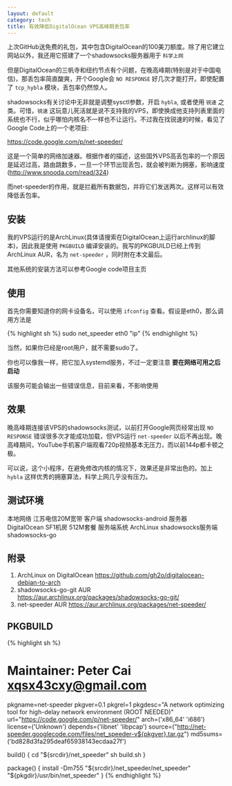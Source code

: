 ```yaml
---
layout: default
category: tech
title: 有效降低DigitalOcean VPS高峰期丢包率
---
```

上次GitHub送免费的礼包，其中包含DigitalOcean的100美刀额度。除了用它建立网站以外，我还用它搭建了一个shadowsocks服务器用于  `科学上网`

但是DigitalOcean的三帆寺和纽约节点有个问题，在晚高峰期(特别是对于中国电信)，那丢包率简直酸爽，开个Google会 `NO RESPONSE` 好几次才能打开。即使配置了 `tcp_hybla` 模块，丢包率仍然惊人。

<!--more-->

shadowsocks有关讨论中无非就是调整sysctl参数，开启 `hybla`, 或者使用 `锐速` 之类。可惜，`锐速` 这玩意儿死活就是说不支持我的VPS，即使换成他支持列表里面的系统也不行，似乎哪怕内核名不一样也不让运行。不过我在找锐速的时候，看见了Google Code上的一个老项目:

<https://code.google.com/p/net-speeder/>

这是一个简单的网络加速器。根据作者的描述，这些国外VPS高丢包率的一个原因是延迟过高，路由跳数多，一旦一个环节出现丢包，就会被判断为拥塞，影响速度(<http://www.snooda.com/read/324>)

而net-speeder的作用，就是拦截所有数据包，并将它们发送两次。这样可以有效降低丢包率。

## 安装

我的VPS运行的是ArchLinux(具体请搜索在DigitalOcean上运行archlinux的脚本)，因此我是使用 `PKGBUILD` 编译安装的。我写的PKGBUILD已经上传到ArchLinux AUR，名为 `net-speeder` ，同时附在本文最后。

其他系统的安装方法可以参考Google code项目主页

## 使用

首先你需要知道你的网卡设备名，可以使用 `ifconfig` 查看。假设是eth0，那么调用方法是

{% highlight sh %}
sudo net_speeder eth0 "ip"
{% endhighlight %}

当然，如果你已经是root用户，就不需要sudo了。

你也可以像我一样，把它加入systemd服务，不过一定要注意 __要在网络可用之后启动__

该服务可能会输出一些错误信息，目前来看，不影响使用

## 效果

晚高峰期连接该VPS的shadowsocks测试，以前打开Google网页经常出现 `NO RESPONSE` 错误很多次才能成功加载，但VPS运行 `net-speeder` 以后不再出现。晚高峰期间，YouTube手机客户端观看720p视频基本无压力，而以前144p都卡顿之极。

可以说，这个小程序，在避免修改内核的情况下，效果还是非常出色的。加上 `hybla` 这样优秀的拥塞算法，科学上网几乎没有压力。

## 测试环境

本地网络 江苏电信20M宽带
客户端 shadowsocks-android
服务器 DigitalOcean SF1机房 512M套餐
服务端系统 ArchLinux
shadowsocks服务端 shadowsocks-go

## 附录

1. ArchLinux on DigitalOcean <https://github.com/gh2o/digitalocean-debian-to-arch>
2. shadowsocks-go-git AUR <https://aur.archlinux.org/packages/shadowsocks-go-git/>
3. net-speeder AUR <https://aur.archlinux.org/packages/net-speeder/>

## PKGBUILD

{% highlight sh %}
# Maintainer: Peter Cai <xqsx43cxy@gmail.com> 
pkgname=net-speeder 
pkgver=0.1 
pkgrel=1 
pkgdesc="A network optimizing tool for high-delay network environment (ROOT NEEDED)" 
url="https://code.google.com/p/net-speeder/" 
arch=('x86_64' 'i686') 
license=('Unknown') 
depends=('libnet' 'libpcap') 
source=("http://net-speeder.googlecode.com/files/net_speeder-v${pkgver}.tar.gz") 
md5sums=('bd828d3fa295deaf65938143ecdaa27f') 

build() { 
    cd "${srcdir}/net_speeder" sh build.sh 
} 

package() { 
    install -Dm755 "${srcdir}/net_speeder/net_speeder" "${pkgdir}/usr/bin/net_speeder" 
}
{% endhighlight %}
